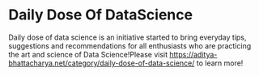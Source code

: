 # Daily Dose Of DataScience
Daily dose of data science is an initiative started to bring everyday tips, suggestions and recommendations for all enthusiasts who are practicing the art and science of Data Science!Please visit https://aditya-bhattacharya.net/category/daily-dose-of-data-science/ to learn more!
